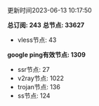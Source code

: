 更新时间2023-06-13 10:17:50

**总订阅: 243**
**总节点: 33627**
- vless节点: 43

**google ping有效节点: 1309**
- ssr节点: 27
- v2ray节点: 1022
- trojan节点: 136
- ss节点: 124
